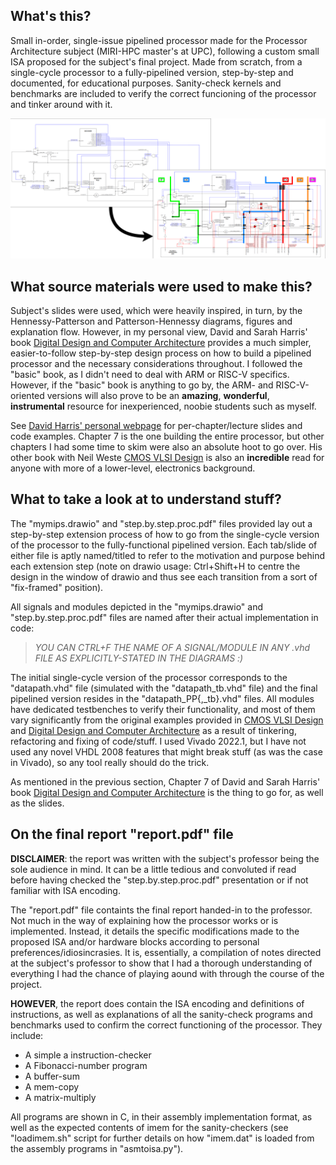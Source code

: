 What's this?
------------

Small in-order, single-issue pipelined processor made for the Processor Architecture subject (MIRI-HPC master's at UPC), following a custom small ISA proposed for the subject's final project. Made from scratch, from a single-cycle processor to a fully-pipelined version, step-by-step and documented, for educational purposes. Sanity-check kernels and benchmarks are included to verify the correct funcioning of the processor and tinker around with it.

![](header.png)

What source materials were used to make this?
---------------------------------------------

Subject's slides were used, which were heavily inspired, in turn, by the Hennessy-Patterson and Patterson-Hennessy diagrams, figures and explanation flow. However, in my personal view, David and Sarah Harris' book [Digital Design and Computer Architecture](https://pages.hmc.edu/harris/ddca/) provides a much simpler, easier-to-follow step-by-step design process on how to build a pipelined processor and the necessary considerations throughout. I followed the "basic" book, as I didn't need to deal with ARM or RISC-V specifics. However, if the "basic" book is anything to go by, the ARM- and RISC-V-oriented versions will also prove to be an **amazing**, **wonderful**, **instrumental** resource for inexperienced, noobie students such as myself.

See [David Harris' personal webpage](https://pages.hmc.edu/harris/) for per-chapter/lecture slides and code examples. Chapter 7 is the one building the entire processor, but other chapters I had some time to skim were also an absolute hoot to go over. His other book with Neil Weste [CMOS VLSI Design](http://pages.hmc.edu/harris/cmosvlsi/4e/index.html) is also an **incredible** read for anyone with more of a lower-level, electronics background.



What to take a look at to understand stuff?
-------------------------------------------

The "mymips.drawio" and "step.by.step.proc.pdf" files provided lay out a step-by-step extension process of how to go from the single-cycle version of the processor to the fully-functional pipelined version. Each tab/slide of either file is aptly named/titled to refer to the motivation and purpose behind each extension step (note on drawio usage: Ctrl+Shift+H to centre the design in the window of drawio and thus see each transition from a sort of "fix-framed" position).

All signals and modules depicted in the "mymips.drawio" and "step.by.step.proc.pdf" files are named after their actual implementation in code: 

> _YOU CAN CTRL+F THE NAME OF A SIGNAL/MODULE IN ANY .vhd FILE AS EXPLICITLY-STATED IN THE DIAGRAMS :)_

The initial single-cycle version of the processor corresponds to the "datapath.vhd" file (simulated with the "datapath_tb.vhd" file) and the final pipelined version resides in the "datapath_PP{,_tb}.vhd" files. All modules have dedicated testbenches to verify their functionality, and most of them vary significantly from the original examples provided in [CMOS VLSI Design](http://pages.hmc.edu/harris/cmosvlsi/4e/index.html) and [Digital Design and Computer Architecture](https://pages.hmc.edu/harris/ddca/) as a result of tinkering, refactoring and fixing of code/stuff. I used Vivado 2022.1, but I have not used any novel VHDL 2008 features that might break stuff (as was the case in Vivado), so any tool really should do the trick.

As mentioned in the previous section, Chapter 7 of David and Sarah Harris' book [Digital Design and Computer Architecture](https://pages.hmc.edu/harris/ddca/) is the thing to go for, as well as the slides.



On the final report "report.pdf" file
-------------------------------------

**DISCLAIMER**: the report was written with the subject's professor being the sole audience in mind. It can be a little tedious and convoluted if read before having checked the "step.by.step.proc.pdf" presentation or if not familiar with ISA encoding.

The "report.pdf" file containts the final report handed-in to the professor. Not much in the way of explaining how the processor works or is implemented. Instead, it details the specific modifications made to the proposed ISA and/or hardware blocks according to personal preferences/idiosincrasies. It is, essentially, a compilation of notes directed at the subject's professor to show that I had a thorough understanding of everything I had the chance of playing aound with through the course of the project.

**HOWEVER**, the report does contain the ISA encoding and definitions of instructions, as well as explanations of all the sanity-check programs and benchmarks used to confirm the correct functioning of the processor. They include:

  - A simple a instruction-checker
  - A Fibonacci-number program
  - A buffer-sum
  - A mem-copy
  - A matrix-multiply

All programs are shown in C, in their assembly implementation format, as well as the expected contents of imem for the sanity-checkers (see "loadimem.sh" script for further details on how "imem.dat" is loaded from the assembly programs in "asmtoisa.py").
